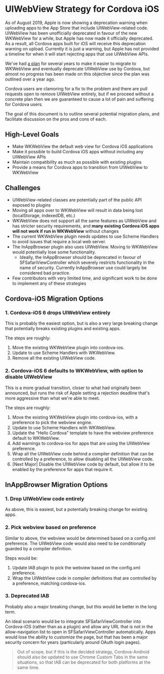 UIWebView Strategy for Cordova iOS
==================================

As of August 2019, Apple is now showing a deprecation warning when uploading apps to the App Store that include UIWebView-related code. UIWebView has been unofficially deprecated in favour of the new WKWebView for a while, but Apple has now made it officially deprecated. As a result, all Cordova apps built for iOS will receive this deprecation warning on upload. Currently it is just a warning, but Apple has not provided a timeline for when it will start rejecting apps that use UIWebView APIs.

We've had [a plan](https://cordova.apache.org/news/2018/08/01/future-cordova-ios-webview.html) for several years to make it easier to migrate to WKWebView and eventually deprecate UIWebView use by Cordova, but almost no progress has been made on this objective since the plan was outlined over a year ago.

Cordova users are clamoring for a fix to the problem and there are pull requests open to remove UIWebView entirely, but if we proceed without a concrete plan then we are guaranteed to cause a lot of pain and suffering for Cordova users.

The goal of this document is to outline several potential migration plans, and facilitate discussion on the pros and cons of each.


High-Level Goals
----------------

* Make WKWebView the default web view for Cordova iOS applications
* Make it possible to build Cordova iOS apps without including any UIWebView APIs
* Maintain compatibility as much as possible with existing plugins
* Provide a means for Cordova apps to transition from UIWebView to WKWebView


Challenges
----------

* UIWebView-related classes are potentially part of the public API exposed to plugins
* Moving all apps over to WKWebView will result in data being lost (localStorage, indexedDB, etc.)
* WKWebView does not support all the same features as UIWebView and has stricter security requirements, and **many existing Cordova iOS apps will not work if run in WKWebView** without changes
* The current WKWebView plugin needs updates to use Scheme Handlers to avoid issues that require a local web server.
* The InAppBrowser plugin also uses UIWebView. Moving to WKWebView would potentially lose some functionality.
    * Ideally, the InAppBrowser should be deprecated in favour of SFSafariViewController which severely restricts functionality in the name of security. Currently InAppBrowser use could largely be considered bad practice.
* Few contributors with very limited time, and significant work to be done to implement any of these strategies


Cordova-iOS Migration Options
-----------------------------

### 1. Cordova-iOS 6 drops UIWebView entirely

This is probably the easiest option, but is also a very large breaking change that potentially breaks existing plugins and existing apps.

The steps are roughly:

1. Move the existing WKWebView plugin into cordova-ios.
2. Update to use Scheme Handlers with WKWebView.
3. Remove all the existing UIWebView code.


### 2. Cordova-iOS 6 defaults to WKWebView, with option to disable UIWebView

This is a more gradual transition, closer to what had originally been announced, but runs the risk of Apple setting a rejection deadline that's more aggressive than what we're able to meet.

The steps are roughly:

1. Move the existing WKWebView plugin into cordova-ios, with a preference to pick the webview engine.
2. Update to use Scheme Handlers with WKWebView.
3. Update the "Hello Cordova" template to have the webview preference default to WKWebView.
4. Add warnings to cordova-ios for apps that are using the UIWebView preference.
5. Wrap all the UIWebView code behind a compiler definition that can be controlled by a preference, to allow disabling all the UIWebView code.
6. [Next Major] Disable the UIWebView code by default, but allow it to be enabled by the preference for apps that require it.


InAppBrowser Migration Options
------------------------------

### 1. Drop UIWebView code entirely

As above, this is easiest, but a potentially breaking change for existing apps.

### 2. Pick webview based on preference

Similar to above, the webview would be determined based on a config.xml preference. The UIWebView code would also need to be conditionally guarded by a compiler definition.

Steps would be:

1. Update IAB plugin to pick the webview based on the config.xml preference.
2. Wrap the UIWebView code in compiler definitions that are controlled by a preference, matching cordova-ios.


### 3. Deprecated IAB

Probably also a major breaking change, but this would be better in the long term.

An ideal scenario would be to integrate SFSafariViewController into Cordova-iOS (rather than as a plugin) and allow any URL that is not in the allow-navigation list to open in SFSafariViewController automatically. Apps would lose the ability to customize the page, but that has been a major security concern for years (particularly around OAuth login pages).

> Out of scope, but if this is the decided strategy, Cordova-Android should also be updated to use Chrome Custom Tabs in the same situations, so that IAB can be deprecated for both platforms at the same time.

